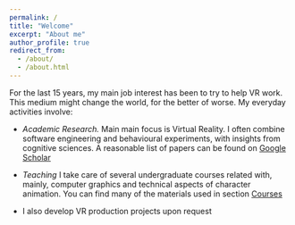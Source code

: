 ```yaml
---
permalink: /
title: "Welcome"
excerpt: "About me"
author_profile: true
redirect_from: 
  - /about/
  - /about.html
---
```



For the last 15 years, my main job interest has been to try to help VR work. This medium might change the world, for the better of worse. My everyday activities involve:

* *Academic Research.* Main main focus is Virtual Reality. I often combine software engineering and behavioural experiments, with insights from cognitive sciences. A reasonable list of papers can be found on [Google Scholar](https://scholar.google.com/citations?user=JOml1uEAAAAJ&hl=en)

* *Teaching* I take care of several undergraduate courses related with, mainly, computer graphics and technical aspects of character animation. You can find many of the materials used in section  [Courses](/teaching/) 

* I also develop VR production projects upon request



